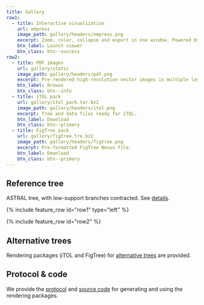 ```yaml
---
title: Gallery
row1:
  - title: Interactive visualization
    url: empress
    image_path: gallery/headers/empress.png
    excerpt: Zoom, color, collapse and export in one window. Powered by our new massive tree renderer [**Empress**](https://github.com/biocore/empress).
    btn_label: Launch viewer
    btn_class: btn--success
row2:
  - title: PDF images
    url: gallery/static
    image_path: gallery/headers/pdf.png
    excerpt: Pre-rendered high-resolution vector images in multiple layouts and collapsing schemes.
    btn_label: Browse
    btn_class: btn--info
  - title: iTOL pack
    url: gallery/itol_pack.tar.bz2
    image_path: gallery/headers/itol.png
    excerpt: Tree and data files ready for iTOL.
    btn_label: Download
    btn_class: btn--primary
  - title: FigTree pack
    url: gallery/figtree.tre.bz2
    image_path: gallery/headers/figtree.png
    excerpt: Pre-formatted FigTree Nexus file.
    btn_label: Download
    btn_class: btn--primary
---
```



## Reference tree

ASTRAL tree, with low-support branches contracted. See [details](../data/trees/astral).<br />

{% include feature_row id="row1" type="left" %}

{% include feature_row id="row2" %}


## Alternative trees

Rendering packages (iTOL and FigTree) for [alternative trees](alter) are provided.


## Protocol & code

We provide the [protocol](../protocols/tree_rendering.md) and [source code](../code/notebooks/render_tree.ipynb) for generating and using the rendering packages.


